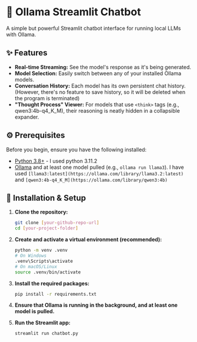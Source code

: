 # 🤖 Ollama Streamlit Chatbot

A simple but powerful Streamlit chatbot interface for running local LLMs with Ollama.

## ✨ Features

* **Real-time Streaming:** See the model's response as it's being generated.
* **Model Selection:** Easily switch between any of your installed Ollama models.
* **Conversation History:** Each model has its own persistent chat history. (However, there's no feature to save history, so it will be deleted when the program is terminated)
* **"Thought Process" Viewer:** For models that use `<think>` tags (e.g., qwen3:4b-q4_K_M), their reasoning is neatly hidden in a collapsible expander.

## ⚙️ Prerequisites

Before you begin, ensure you have the following installed:
* [Python 3.8+](https://www.python.org/downloads/) - I used python 3.11.2
* [Ollama](https://ollama.com/) and at least one model pulled (e.g., `ollama run llama3`). I have used `[llama3:latest](https://ollama.com/library/llama3.2:latest)` and `[qwen3:4b-q4_K_M](https://ollama.com/library/qwen3:4b)`

## 🚀 Installation & Setup

1.  **Clone the repository:**
    ```bash
    git clone [your-github-repo-url]
    cd [your-project-folder]
    ```

2.  **Create and activate a virtual environment (recommended):**
    ```bash
    python -m venv .venv
    # On Windows
    .venv\Scripts\activate
    # On macOS/Linux
    source .venv/bin/activate
    ```

3.  **Install the required packages:**
    ```bash
    pip install -r requirements.txt
    ```

4.  **Ensure that Ollama is running in the background, and at least one model is pulled.**

5.  **Run the Streamlit app:**
    ```bash
    streamlit run chatbot.py
    ```
